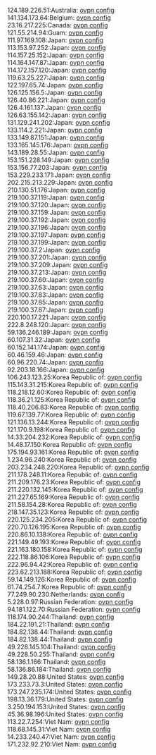 124.189.226.51:Australia: [ovpn config](vpn/124_189_226_51.ovpn)  
141.134.173.64:Belgium: [ovpn config](vpn/141_134_173_64.ovpn)  
23.16.217.225:Canada: [ovpn config](vpn/23_16_217_225.ovpn)  
121.55.214.94:Guam: [ovpn config](vpn/121_55_214_94.ovpn)  
111.97.169.108:Japan: [ovpn config](vpn/111_97_169_108.ovpn)  
113.153.97.252:Japan: [ovpn config](vpn/113_153_97_252.ovpn)  
114.157.25.152:Japan: [ovpn config](vpn/114_157_25_152.ovpn)  
114.164.147.87:Japan: [ovpn config](vpn/114_164_147_87.ovpn)  
114.172.157.120:Japan: [ovpn config](vpn/114_172_157_120.ovpn)  
119.63.25.227:Japan: [ovpn config](vpn/119_63_25_227.ovpn)  
122.197.65.74:Japan: [ovpn config](vpn/122_197_65_74.ovpn)  
126.125.156.5:Japan: [ovpn config](vpn/126_125_156_5.ovpn)  
126.40.86.221:Japan: [ovpn config](vpn/126_40_86_221.ovpn)  
126.4.161.137:Japan: [ovpn config](vpn/126_4_161_137.ovpn)  
126.63.155.142:Japan: [ovpn config](vpn/126_63_155_142.ovpn)  
131.129.241.202:Japan: [ovpn config](vpn/131_129_241_202.ovpn)  
133.114.2.221:Japan: [ovpn config](vpn/133_114_2_221.ovpn)  
133.149.87.151:Japan: [ovpn config](vpn/133_149_87_151.ovpn)  
133.165.145.176:Japan: [ovpn config](vpn/133_165_145_176.ovpn)  
143.189.28.55:Japan: [ovpn config](vpn/143_189_28_55.ovpn)  
153.151.228.149:Japan: [ovpn config](vpn/153_151_228_149.ovpn)  
153.156.77.203:Japan: [ovpn config](vpn/153_156_77_203.ovpn)  
153.229.233.171:Japan: [ovpn config](vpn/153_229_233_171.ovpn)  
202.215.213.229:Japan: [ovpn config](vpn/202_215_213_229.ovpn)  
210.130.51.176:Japan: [ovpn config](vpn/210_130_51_176.ovpn)  
219.100.37.119:Japan: [ovpn config](vpn/219_100_37_119.ovpn)  
219.100.37.120:Japan: [ovpn config](vpn/219_100_37_120.ovpn)  
219.100.37.159:Japan: [ovpn config](vpn/219_100_37_159.ovpn)  
219.100.37.192:Japan: [ovpn config](vpn/219_100_37_192.ovpn)  
219.100.37.196:Japan: [ovpn config](vpn/219_100_37_196.ovpn)  
219.100.37.197:Japan: [ovpn config](vpn/219_100_37_197.ovpn)  
219.100.37.199:Japan: [ovpn config](vpn/219_100_37_199.ovpn)  
219.100.37.2:Japan: [ovpn config](vpn/219_100_37_2.ovpn)  
219.100.37.201:Japan: [ovpn config](vpn/219_100_37_201.ovpn)  
219.100.37.209:Japan: [ovpn config](vpn/219_100_37_209.ovpn)  
219.100.37.213:Japan: [ovpn config](vpn/219_100_37_213.ovpn)  
219.100.37.60:Japan: [ovpn config](vpn/219_100_37_60.ovpn)  
219.100.37.63:Japan: [ovpn config](vpn/219_100_37_63.ovpn)  
219.100.37.83:Japan: [ovpn config](vpn/219_100_37_83.ovpn)  
219.100.37.85:Japan: [ovpn config](vpn/219_100_37_85.ovpn)  
219.100.37.87:Japan: [ovpn config](vpn/219_100_37_87.ovpn)  
220.100.17.221:Japan: [ovpn config](vpn/220_100_17_221.ovpn)  
222.8.248.120:Japan: [ovpn config](vpn/222_8_248_120.ovpn)  
59.136.246.189:Japan: [ovpn config](vpn/59_136_246_189.ovpn)  
60.107.31.32:Japan: [ovpn config](vpn/60_107_31_32.ovpn)  
60.152.141.174:Japan: [ovpn config](vpn/60_152_141_174.ovpn)  
60.46.159.46:Japan: [ovpn config](vpn/60_46_159_46.ovpn)  
60.96.220.74:Japan: [ovpn config](vpn/60_96_220_74.ovpn)  
92.203.18.166:Japan: [ovpn config](vpn/92_203_18_166.ovpn)  
106.243.123.25:Korea Republic of: [ovpn config](vpn/106_243_123_25.ovpn)  
115.143.31.215:Korea Republic of: [ovpn config](vpn/115_143_31_215.ovpn)  
118.218.12.60:Korea Republic of: [ovpn config](vpn/118_218_12_60.ovpn)  
118.36.21.125:Korea Republic of: [ovpn config](vpn/118_36_21_125.ovpn)  
118.40.206.83:Korea Republic of: [ovpn config](vpn/118_40_206_83.ovpn)  
119.67.139.77:Korea Republic of: [ovpn config](vpn/119_67_139_77.ovpn)  
121.136.13.244:Korea Republic of: [ovpn config](vpn/121_136_13_244.ovpn)  
121.170.9.198:Korea Republic of: [ovpn config](vpn/121_170_9_198.ovpn)  
14.33.204.232:Korea Republic of: [ovpn config](vpn/14_33_204_232.ovpn)  
14.48.17.150:Korea Republic of: [ovpn config](vpn/14_48_17_150.ovpn)  
175.194.93.161:Korea Republic of: [ovpn config](vpn/175_194_93_161.ovpn)  
1.234.96.240:Korea Republic of: [ovpn config](vpn/1_234_96_240.ovpn)  
203.234.248.220:Korea Republic of: [ovpn config](vpn/203_234_248_220.ovpn)  
211.178.248.11:Korea Republic of: [ovpn config](vpn/211_178_248_11.ovpn)  
211.209.176.23:Korea Republic of: [ovpn config](vpn/211_209_176_23.ovpn)  
211.220.132.145:Korea Republic of: [ovpn config](vpn/211_220_132_145.ovpn)  
211.227.65.169:Korea Republic of: [ovpn config](vpn/211_227_65_169.ovpn)  
211.58.154.28:Korea Republic of: [ovpn config](vpn/211_58_154_28.ovpn)  
218.147.35.123:Korea Republic of: [ovpn config](vpn/218_147_35_123.ovpn)  
220.125.234.205:Korea Republic of: [ovpn config](vpn/220_125_234_205.ovpn)  
220.70.126.195:Korea Republic of: [ovpn config](vpn/220_70_126_195.ovpn)  
220.86.10.138:Korea Republic of: [ovpn config](vpn/220_86_10_138.ovpn)  
221.149.49.193:Korea Republic of: [ovpn config](vpn/221_149_49_193.ovpn)  
221.163.180.158:Korea Republic of: [ovpn config](vpn/221_163_180_158.ovpn)  
222.118.86.106:Korea Republic of: [ovpn config](vpn/222_118_86_106.ovpn)  
222.96.94.42:Korea Republic of: [ovpn config](vpn/222_96_94_42.ovpn)  
223.62.213.188:Korea Republic of: [ovpn config](vpn/223_62_213_188.ovpn)  
59.14.149.126:Korea Republic of: [ovpn config](vpn/59_14_149_126.ovpn)  
61.74.254.7:Korea Republic of: [ovpn config](vpn/61_74_254_7.ovpn)  
77.249.90.230:Netherlands: [ovpn config](vpn/77_249_90_230.ovpn)  
5.228.0.97:Russian Federation: [ovpn config](vpn/5_228_0_97.ovpn)  
94.181.122.70:Russian Federation: [ovpn config](vpn/94_181_122_70.ovpn)  
118.174.90.244:Thailand: [ovpn config](vpn/118_174_90_244.ovpn)  
184.22.191.21:Thailand: [ovpn config](vpn/184_22_191_21.ovpn)  
184.82.138.44:Thailand: [ovpn config](vpn/184_82_138_44.ovpn)  
184.82.138.44:Thailand: [ovpn config](vpn/184_82_138_44.ovpn)  
49.228.145.104:Thailand: [ovpn config](vpn/49_228_145_104.ovpn)  
49.228.50.255:Thailand: [ovpn config](vpn/49_228_50_255.ovpn)  
58.136.1.166:Thailand: [ovpn config](vpn/58_136_1_166.ovpn)  
58.136.86.184:Thailand: [ovpn config](vpn/58_136_86_184.ovpn)  
149.28.20.88:United States: [ovpn config](vpn/149_28_20_88.ovpn)  
173.233.73.3:United States: [ovpn config](vpn/173_233_73_3.ovpn)  
173.247.235.174:United States: [ovpn config](vpn/173_247_235_174.ovpn)  
198.13.36.179:United States: [ovpn config](vpn/198_13_36_179.ovpn)  
3.250.194.153:United States: [ovpn config](vpn/3_250_194_153.ovpn)  
45.36.98.196:United States: [ovpn config](vpn/45_36_98_196.ovpn)  
113.22.7.254:Viet Nam: [ovpn config](vpn/113_22_7_254.ovpn)  
118.68.145.31:Viet Nam: [ovpn config](vpn/118_68_145_31.ovpn)  
14.233.240.47:Viet Nam: [ovpn config](vpn/14_233_240_47.ovpn)  
171.232.92.210:Viet Nam: [ovpn config](vpn/171_232_92_210.ovpn)  
